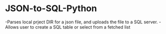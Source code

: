 # JSON-to-SQL-Python
-Parses local prject DIR for a json file, and uploads the file to a SQL server.
-Allows user to create a SQL table or select from a fetched list

